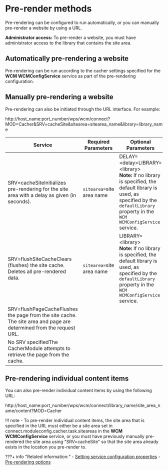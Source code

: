 # Pre-render methods

Pre-rendering can be configured to run automatically, or you can manually pre-render a website by using a URL.

**Administrator access:** To pre-render a website, you must have administrator access to the library that contains the site area.

## Automatically pre-rendering a website

Pre-rendering can be run according to the cacher settings specified for the **WCM WCMConfigService** service as part of the pre-rendering configuration.

## Manually pre-rendering a website

Pre-rendering can also be initiated through the URL interface. For example:

http://host\_name:port\_number/wps/wcm/connect?MOD=Cacher&SRV=cacheSite&sitearea=sitearea\_name&library=library\_name

|Service|Required Parameters|Optional Parameters|
|-------|-------------------|-------------------|
|SRV=cacheSiteInitializes pre-rendering for the site area with a delay as given \(in seconds\).|`sitearea=`site area name|DELAY=<delay\>LIBRARY=<library\> <br> **Note:** If no library is specified, the default library is used, as specified by the `defaultLibrary` property in the `WCM WCMConfigService` service.|
|SRV=flushSiteCacheClears \(flushes\) the site cache. Deletes all pre-rendered data.|`sitearea=`site area name|LIBRARY=<library\> <br>**Note:** If no library is specified, the default library is used, as specified by the `defaultLibrary` property in the `WCM WCMConfigService` service.|
|SRV=flushPageCacheFlushes the page from the site cache. The site area and page are determined from the request URL.| | |
|No SRV specifiedThe CacherModule attempts to retrieve the page from the cache.| | |

## Pre-rendering individual content items

You can also pre-render individual content items by using the following URL:

http://host\_name:port\_number/wps/wcm/connect/library\_name/site\_area\_name/content?MOD=Cacher

!!! note
    -   To pre-render individual content items, the site area that is specified in the URL must either be a site area set in connect.moduleconfig.cacher.task.siteareas in the **WCM WCMConfigService** service, or you must have previously manually pre-rendered the site area using "SRV=cacheSite" so that the site area already exists in the location you pre-render to.




???+ info "Related information:"
    - [Setting service configuration properties](../../../../../deployment/manage/config_portal_behavior/service_config_properties/index.md)
    - [Pre-rendering options](../../cfg_webcontent_delivery_env/wcm_config_delivery_pre-rendered_enable.md)